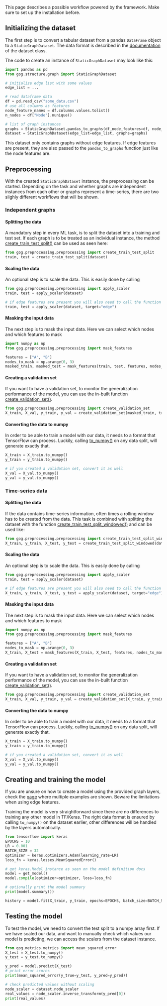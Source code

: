 This page describes a possible workflow powered by the framework. Make sure to set up the installation before.

## Initializing the dataset

The first step is to convert a tabular dataset from a pandas `DataFrame` object to a `StaticGraphDataset`.
The data format is described in the [documentation](../../structure/#gog.structure.graph.StaticGraphDataset) of the dataset
class.

The code to create an instance of `StaticGraphDataset` may look like this:

```python
import pandas as pd
from gog.structure.graph import StaticGraphDataset

# initialize edge list with some values 
edge_list = ...

# read dataframe data
df = pd.read_csv("some_data.csv")
# use all columns as features
node_feature_names = df.columns.values.tolist()
n_nodes = df["Node"].nunique()

# list of graph instances
graphs = StaticGraphDataset.pandas_to_graphs(df_node_features=df, node_feature_names=node_feature_names, num_nodes=n_nodes)
dataset = StaticGraphDataset(edge_list=edge_list, graphs=graphs)
```

This dataset only contains graphs without edge features. If edge features are present, they are also passed to the 
`pandas_to_graphs` function just like the node features are.

## Preprocessing
With the created `StaticGraphDataset` instance, the preprocessing can be started. Depending on the task and whether
graphs are independent instances from each other or graphs represent a time-series, there are two slighly different
workflows that will be shown.

### Independent graphs

#### Splitting the data
A mandatory step in every ML task, is to split the dataset into a training and test set.
If each graph is to be treated as an individual instance, the method 
[create_train_test_split()](../../preprocessing/#gog.preprocessing.preprocessing.create_train_test_split) can be used as seen
here: 

```python
from gog.preprocessing.preprocessing import create_train_test_split
train, test = create_train_test_split(dataset)
```
#### Scaling the data
An optional step is to scale the data. This is easily done by calling
```python
from gog.preprocessing.preprocessing import apply_scaler
train, test = apply_scaler(dataset)

# if edge features are present you will also need to call the function with the target parameter set to "edge"
train, test = apply_scaler(dataset, target="edge")
```

#### Masking the input data
The next step is to mask the input data. Here we can select which nodes and which features to mask

```python
import numpy as np
from gog.preprocessing.preprocessing import mask_features

features = ["A", "B"]
nodes_to_mask = np.arange(0, 3)
masked_train, masked_test = mask_features(train, test, features, nodes_to_mask)
```

#### Creating a validation set
If you want to have a validation set, to monitor the generalization performance of the model, you can use the in-built
function [create_validation_set()](../../preprocessing/#gog.preprocessing.preprocessing.create_validation_set).

```python
from gog.preprocessing.preprocessing import create_validation_set
X_train, X_val, y_train, y_val = create_validation_set(masked_train, train)
```


#### Converting the data to numpy
In order to be able to train a model with our data, it needs to a format that TensorFlow can process. Luckily, calling
[to_numpy()](../../structure/#gog.structure.graph.GraphList.to_numpy) on any data split, will generate exactly that.

```python
X_train = X_train.to_numpy()
y_train = y_train.to_numpy()

# if you created a validation set, convert it as well
X_val = X_val.to_numpy()
y_val = y_val.to_numpy()
```

### Time-series data
#### Splitting the data
If the data contains time-series information, often times a rolling window has to be created from the data. This task is
combined with splitting the dataset with the function
[create_train_test_split_windowed()](../../preprocessing/#gog.preprocessing.preprocessing.create_train_test_split_windowed)
and can be used like:

```python
from gog.preprocessing.preprocessing import create_train_test_split_windowed
X_train, y_train, X_test, y_test = create_train_test_split_windowed(dataset, window_size=30, len_labels=3)
```

#### Scaling the data
An optional step is to scale the data. This is easily done by calling 
```python
from gog.preprocessing.preprocessing import apply_scaler
train, test = apply_scaler(dataset)

# if edge features are present you will also need to call the function with the target parameter set to "edge"
X_train, y_train, X_test, y_test = apply_scaler(dataset, target="edge")
```

#### Masking the input data
The next step is to mask the input data. Here we can select which nodes and which features to mask

```python
import numpy as np
from gog.preprocessing.preprocessing import mask_features

features = ["A", "B"]
nodes_to_mask = np.arange(0, 3)
X_train, X_test = mask_features(X_train, X_test, features, nodes_to_mask)
```

#### Creating a validation set
If you want to have a validation set, to monitor the generalization performance of the model, you can use the in-built
function [create_validation_set()](../../preprocessing/#gog.preprocessing.preprocessing.create_validation_set).

```python
from gog.preprocessing.preprocessing import create_validation_set
X_train, X_val, y_train, y_val = create_validation_set(X_train, y_train)
```


#### Converting the data to numpy
In order to be able to train a model with our data, it needs to a format that TensorFlow can process. Luckily, calling
[to_numpy()](../../structure/#gog.structure.graph.GraphList.to_numpy) on any data split, will generate exactly that.

```python
X_train = X_train.to_numpy()
y_train = y_train.to_numpy()

# if you created a validation set, convert it as well
X_val = X_val.to_numpy()
y_val = y_val.to_numpy()
```

## Creating and training the model
If you are unsure on how to create a model using the provided graph layers, check the [page](../../usage/model_definition)
where multiple examples are shown. Beware the limitations when using edge features.

Training the model is very straightforward since there are no differences to training any other model in TF/Keras. 
The right data format is ensured by calling `to_numpy()` on the dataset earlier, other differences will be handled
by the layers automatically.

```python
from tensorflow import keras
EPOCHS = 10
LR = 0.001
BATCH_SIZE = 32
optimizer = keras.optimizers.Adam(learning_rate=LR)
loss_fn = keras.losses.MeanSquaredError()

# get keras.Model instance as seen on the model definition docs
model = get_model()
model.compile(optimizer=optimizer, loss=loss_fn)

# optionally print the model summary
print(model.summary())

history = model.fit(X_train, y_train, epochs=EPOCHS, batch_size=BATCH_SIZE, validation_data=(X_val, y_val))
```

## Testing the model
To test the model, we need to convert the test split to a numpy array first. If we have scaled our data,
and want to manually check which values our model is predicting, we can access the scalers from the dataset
instance.

```python
from gog.metrics.metrics import mean_squared_error
X_test = X_test.to_numpy()
y_test = y_test.to_numpy()

y_pred = model.predict(X_test)
# print error scores
print(mean_squared_error(y_true=y_test, y_pred=y_pred))

# check predicted values without scaling
node_scaler = dataset.node_scaler
real_values = node_scaler.inverse_transform(y_pred[0])
print(real_values)
```

